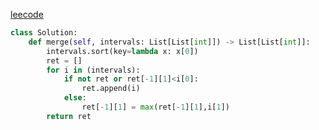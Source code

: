 [leecode](https://leetcode-cn.com/problems/merge-intervals/)
```python
class Solution:
    def merge(self, intervals: List[List[int]]) -> List[List[int]]:
        intervals.sort(key=lambda x: x[0])
        ret = []
        for i in (intervals):
            if not ret or ret[-1][1]<i[0]: 
                ret.append(i)
            else: 
                ret[-1][1] = max(ret[-1][1],i[1])
        return ret     


```